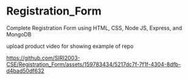 # Registration_Form
Complete Registration Form using HTML, CSS, Node JS, Express, and MongoDB

upload product video for showing example of repo

https://github.com/SIRI2003-CSE/Registration_Form/assets/159783434/5217dc7f-7f1f-4304-8dfb-d4bad50df632
